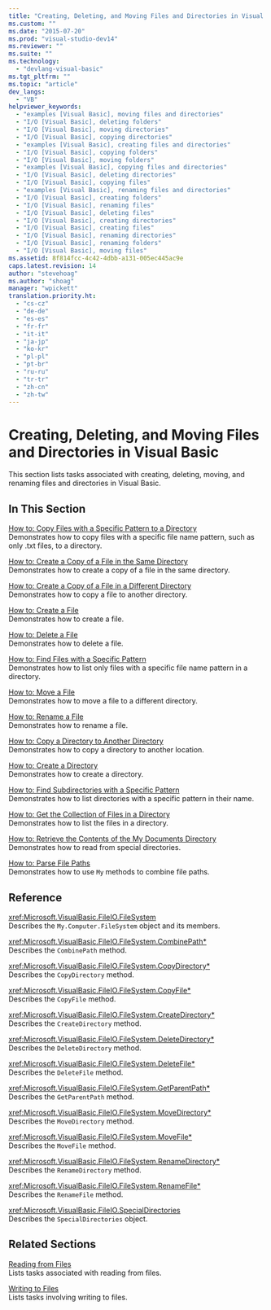 ```yaml
---
title: "Creating, Deleting, and Moving Files and Directories in Visual Basic"
ms.custom: ""
ms.date: "2015-07-20"
ms.prod: "visual-studio-dev14"
ms.reviewer: ""
ms.suite: ""
ms.technology: 
  - "devlang-visual-basic"
ms.tgt_pltfrm: ""
ms.topic: "article"
dev_langs: 
  - "VB"
helpviewer_keywords: 
  - "examples [Visual Basic], moving files and directories"
  - "I/O [Visual Basic], deleting folders"
  - "I/O [Visual Basic], moving directories"
  - "I/O [Visual Basic], copying directories"
  - "examples [Visual Basic], creating files and directories"
  - "I/O [Visual Basic], copying folders"
  - "I/O [Visual Basic], moving folders"
  - "examples [Visual Basic], copying files and directories"
  - "I/O [Visual Basic], deleting directories"
  - "I/O [Visual Basic], copying files"
  - "examples [Visual Basic], renaming files and directories"
  - "I/O [Visual Basic], creating folders"
  - "I/O [Visual Basic], renaming files"
  - "I/O [Visual Basic], deleting files"
  - "I/O [Visual Basic], creating directories"
  - "I/O [Visual Basic], creating files"
  - "I/O [Visual Basic], renaming directories"
  - "I/O [Visual Basic], renaming folders"
  - "I/O [Visual Basic], moving files"
ms.assetid: 8f814fcc-4c42-4dbb-a131-005ec445ac9e
caps.latest.revision: 14
author: "stevehoag"
ms.author: "shoag"
manager: "wpickett"
translation.priority.ht: 
  - "cs-cz"
  - "de-de"
  - "es-es"
  - "fr-fr"
  - "it-it"
  - "ja-jp"
  - "ko-kr"
  - "pl-pl"
  - "pt-br"
  - "ru-ru"
  - "tr-tr"
  - "zh-cn"
  - "zh-tw"
---
```

# Creating, Deleting, and Moving Files and Directories in Visual Basic
This section lists tasks associated with creating, deleting, moving, and renaming files and directories in Visual Basic.  
  
## In This Section  
 [How to: Copy Files with a Specific Pattern to a Directory](../../../../visual-basic\developing-apps\programming\drives-directories-files/how-to-copy-files-with-a-specific-pattern-to-a-directory.md)  
 Demonstrates how to copy files with a specific file name pattern, such as only .txt files, to a directory.  
  
 [How to: Create a Copy of a File in the Same Directory](../../../../visual-basic\developing-apps\programming\drives-directories-files/how-to-create-a-copy-of-a-file-in-the-same-directory.md)  
 Demonstrates how to create a copy of a file in the same directory.  
  
 [How to: Create a Copy of a File in a Different Directory](../../../../visual-basic\developing-apps\programming\drives-directories-files/how-to-create-a-copy-of-a-file-in-a-different-directory.md)  
 Demonstrates how to copy a file to another directory.  
  
 [How to: Create a File](../../../../visual-basic\developing-apps\programming\drives-directories-files/how-to-create-a-file.md)  
 Demonstrates how to create a file.  
  
 [How to: Delete a File](../../../../visual-basic\developing-apps\programming\drives-directories-files/how-to-delete-a-file.md)  
 Demonstrates how to delete a file.  
  
 [How to: Find Files with a Specific Pattern](../../../../visual-basic\developing-apps\programming\drives-directories-files/how-to-find-files-with-a-specific-pattern.md)  
 Demonstrates how to list only files with a specific file name pattern in a directory.  
  
 [How to: Move a File](../../../../visual-basic\developing-apps\programming\drives-directories-files/how-to-move-a-file.md)  
 Demonstrates how to move a file to a different directory.  
  
 [How to: Rename a File](../../../../visual-basic\developing-apps\programming\drives-directories-files/how-to-rename-a-file.md)  
 Demonstrates how to rename a file.  
  
 [How to: Copy a Directory to Another Directory](../../../../visual-basic\developing-apps\programming\drives-directories-files/how-to-copy-a-directory-to-another-directory.md)  
 Demonstrates how to copy a directory to another location.  
  
 [How to: Create a Directory](../../../../visual-basic\developing-apps\programming\drives-directories-files/how-to-create-a-directory.md)  
 Demonstrates how to create a directory.  
  
 [How to: Find Subdirectories with a Specific Pattern](../../../../visual-basic\developing-apps\programming\drives-directories-files/how-to-find-subdirectories-with-a-specific-pattern.md)  
 Demonstrates how to list directories with a specific pattern in their name.  
  
 [How to: Get the Collection of Files in a Directory](../../../../visual-basic\developing-apps\programming\drives-directories-files/how-to-get-the-collection-of-files-in-a-directory.md)  
 Demonstrates how to list the files in a directory.  
  
 [How to: Retrieve the Contents of the My Documents Directory](../../../../visual-basic\developing-apps\programming\drives-directories-files/how-to-retrieve-the-contents-of-the-my-documents-directory.md)  
 Demonstrates how to read from special directories.  
  
 [How to: Parse File Paths](../../../../visual-basic\developing-apps\programming\drives-directories-files/how-to-parse-file-paths.md)  
 Demonstrates how to use `My` methods to combine file paths.  
  
## Reference  
 <xref:Microsoft.VisualBasic.FileIO.FileSystem>  
 Describes the `My.Computer.FileSystem` object and its members.  
  
 <xref:Microsoft.VisualBasic.FileIO.FileSystem.CombinePath*>  
 Describes the `CombinePath` method.  
  
 <xref:Microsoft.VisualBasic.FileIO.FileSystem.CopyDirectory*>  
 Describes the `CopyDirectory` method.  
  
 <xref:Microsoft.VisualBasic.FileIO.FileSystem.CopyFile*>  
 Describes the `CopyFile` method.  
  
 <xref:Microsoft.VisualBasic.FileIO.FileSystem.CreateDirectory*>  
 Describes the `CreateDirectory` method.  
  
 <xref:Microsoft.VisualBasic.FileIO.FileSystem.DeleteDirectory*>  
 Describes the `DeleteDirectory` method.  
  
 <xref:Microsoft.VisualBasic.FileIO.FileSystem.DeleteFile*>  
 Describes the `DeleteFile` method.  
  
 <xref:Microsoft.VisualBasic.FileIO.FileSystem.GetParentPath*>  
 Describes the `GetParentPath` method.  
  
 <xref:Microsoft.VisualBasic.FileIO.FileSystem.MoveDirectory*>  
 Describes the `MoveDirectory` method.  
  
 <xref:Microsoft.VisualBasic.FileIO.FileSystem.MoveFile*>  
 Describes the `MoveFile` method.  
  
 <xref:Microsoft.VisualBasic.FileIO.FileSystem.RenameDirectory*>  
 Describes the `RenameDirectory` method.  
  
 <xref:Microsoft.VisualBasic.FileIO.FileSystem.RenameFile*>  
 Describes the `RenameFile` method.  
  
 <xref:Microsoft.VisualBasic.FileIO.SpecialDirectories>  
 Describes the `SpecialDirectories` object.  
  
## Related Sections  
 [Reading from Files](../../../../visual-basic\developing-apps\programming\drives-directories-files/reading-from-files.md)  
 Lists tasks associated with reading from files.  
  
 [Writing to Files](../../../../visual-basic\developing-apps\programming\drives-directories-files/writing-to-files.md)  
 Lists tasks involving writing to files.